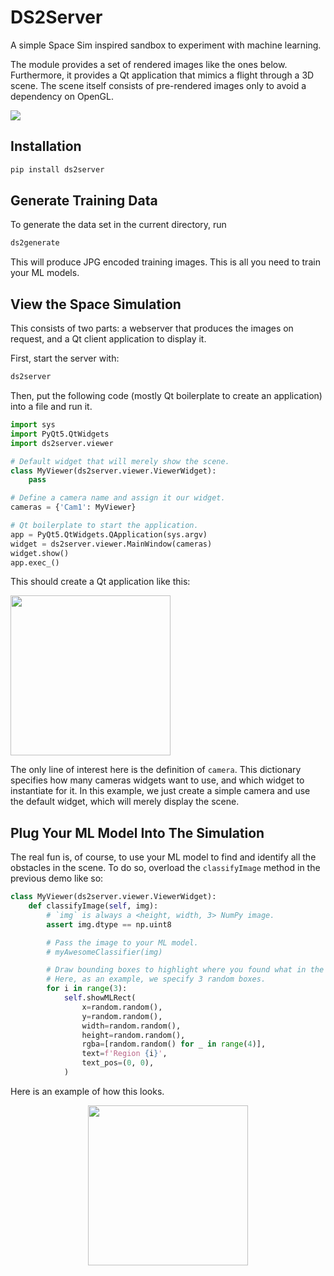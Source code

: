 # DS2Server

A simple Space Sim inspired sandbox to experiment with machine learning.

The module provides a set of rendered images like the ones below. Furthermore,
it provides a Qt application that mimics a flight through a 3D scene. The scene
itself consists of pre-rendered images only to avoid a dependency on OpenGL.


<img src="docs/img/cubes.jpg">

## Installation
```bash
pip install ds2server
```

## Generate Training Data
To generate the data set in the current directory, run
```bash
ds2generate
```
This will produce JPG encoded training images. This is all you need to train
your ML models.


## View the Space Simulation
This consists of two parts: a webserver that produces the images on request,
and a Qt client application to display it.

First, start the server with:
```bash
ds2server
```

Then, put the following code (mostly Qt boilerplate to create an application)
into a file and run it.
```python
import sys
import PyQt5.QtWidgets
import ds2server.viewer

# Default widget that will merely show the scene.
class MyViewer(ds2server.viewer.ViewerWidget):
    pass

# Define a camera name and assign it our widget.
cameras = {'Cam1': MyViewer}

# Qt boilerplate to start the application.
app = PyQt5.QtWidgets.QApplication(sys.argv)
widget = ds2server.viewer.MainWindow(cameras)
widget.show()
app.exec_()
```

This should create a Qt application like this:

<img src="docs/img/viewer.jpg" width="256">

The only line of interest here is the definition of `camera`. This dictionary
specifies how many cameras widgets want to use, and which widget to instantiate
for it. In this example, we just create a simple camera and use the default
widget, which will merely display the scene.


## Plug Your ML Model Into The Simulation
The real fun is, of course, to use your ML model to find and identify all the
obstacles in the scene. To do so, overload the `classifyImage` method
in the previous demo like so:

```python
class MyViewer(ds2server.viewer.ViewerWidget):
    def classifyImage(self, img):
        # `img` is always a <height, width, 3> NumPy image.
        assert img.dtype == np.uint8

        # Pass the image to your ML model.
        # myAwesomeClassifier(img)

        # Draw bounding boxes to highlight where you found what in the scene.
        # Here, as an example, we specify 3 random boxes.
        for i in range(3):
            self.showMLRect(
                x=random.random(),
                y=random.random(),
                width=random.random(),
                height=random.random(),
                rgba=[random.random() for _ in range(4)],
                text=f'Region {i}',
                text_pos=(0, 0),
            )
```

Here is an example of how this looks.

<div style="text-align:center"><img src="docs/img/viewer.gif" width="256"></div>
